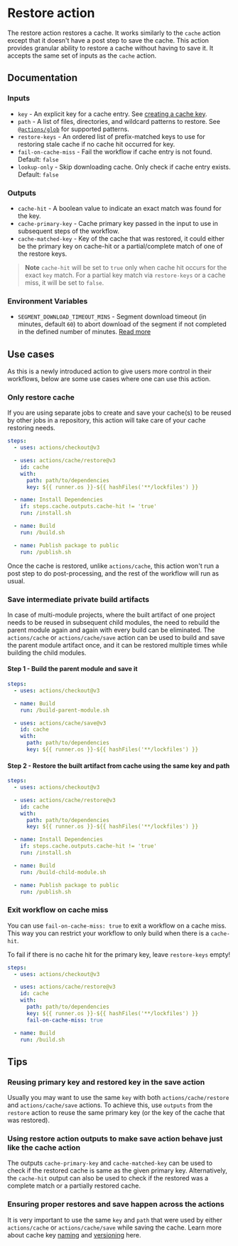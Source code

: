 # Restore action

The restore action restores a cache. It works similarly to the `cache` action except that it doesn't have a post step to save the cache. This action provides granular ability to restore a cache without having to save it. It accepts the same set of inputs as the `cache` action.

## Documentation

### Inputs

* `key` - An explicit key for a cache entry. See [creating a cache key](../README.md#creating-a-cache-key).
* `path` - A list of files, directories, and wildcard patterns to restore. See [`@actions/glob`](https://github.com/actions/toolkit/tree/main/packages/glob) for supported patterns.
* `restore-keys` - An ordered list of prefix-matched keys to use for restoring stale cache if no cache hit occurred for key.
* `fail-on-cache-miss` - Fail the workflow if cache entry is not found. Default: `false`
* `lookup-only` - Skip downloading cache. Only check if cache entry exists. Default: `false`

### Outputs

* `cache-hit` - A boolean value to indicate an exact match was found for the key.
* `cache-primary-key` - Cache primary key passed in the input to use in subsequent steps of the workflow.
* `cache-matched-key` - Key of the cache that was restored, it could either be the primary key on cache-hit or a partial/complete match of one of the restore keys.

> **Note**
`cache-hit` will be set to `true` only when cache hit occurs for the exact `key` match. For a partial key match via `restore-keys` or a cache miss, it will be set to `false`.

### Environment Variables

* `SEGMENT_DOWNLOAD_TIMEOUT_MINS` - Segment download timeout (in minutes, default `60`) to abort download of the segment if not completed in the defined number of minutes. [Read more](https://github.com/actions/cache/blob/main/tips-and-workarounds.md#cache-segment-restore-timeout)

## Use cases

As this is a newly introduced action to give users more control in their workflows, below are some use cases where one can use this action.

### Only restore cache

If you are using separate jobs to create and save your cache(s) to be reused by other jobs in a repository, this action will take care of your cache restoring needs.

```yaml
steps:
  - uses: actions/checkout@v3

  - uses: actions/cache/restore@v3
    id: cache
    with:
      path: path/to/dependencies
      key: ${{ runner.os }}-${{ hashFiles('**/lockfiles') }}

  - name: Install Dependencies
    if: steps.cache.outputs.cache-hit != 'true'
    run: /install.sh

  - name: Build
    run: /build.sh

  - name: Publish package to public
    run: /publish.sh
```

Once the cache is restored, unlike `actions/cache`, this action won't run a post step to do post-processing, and the rest of the workflow will run as usual.

### Save intermediate private build artifacts

In case of multi-module projects, where the built artifact of one project needs to be reused in subsequent child modules, the need to rebuild the parent module again and again with every build can be eliminated. The `actions/cache` or `actions/cache/save` action can be used to build and save the parent module artifact once, and it can be restored multiple times while building the child modules.

#### Step 1 - Build the parent module and save it

```yaml
steps:
  - uses: actions/checkout@v3

  - name: Build
    run: /build-parent-module.sh

  - uses: actions/cache/save@v3
    id: cache
    with:
      path: path/to/dependencies
      key: ${{ runner.os }}-${{ hashFiles('**/lockfiles') }}
```

#### Step 2 - Restore the built artifact from cache using the same key and path

```yaml
steps:
  - uses: actions/checkout@v3

  - uses: actions/cache/restore@v3
    id: cache
    with:
      path: path/to/dependencies
      key: ${{ runner.os }}-${{ hashFiles('**/lockfiles') }}

  - name: Install Dependencies
    if: steps.cache.outputs.cache-hit != 'true'
    run: /install.sh

  - name: Build
    run: /build-child-module.sh

  - name: Publish package to public
    run: /publish.sh
```

### Exit workflow on cache miss

You can use `fail-on-cache-miss: true` to exit a workflow on a cache miss. This way you can restrict your workflow to only build when there is a `cache-hit`.

To fail if there is no cache hit for the primary key, leave `restore-keys` empty!

```yaml
steps:
  - uses: actions/checkout@v3

  - uses: actions/cache/restore@v3
    id: cache
    with:
      path: path/to/dependencies
      key: ${{ runner.os }}-${{ hashFiles('**/lockfiles') }}
      fail-on-cache-miss: true

  - name: Build
    run: /build.sh
```

## Tips

### Reusing primary key and restored key in the save action

Usually you may want to use the same `key` with both `actions/cache/restore` and `actions/cache/save` actions. To achieve this, use `outputs` from the `restore` action to reuse the same primary key (or the key of the cache that was restored).

### Using restore action outputs to make save action behave just like the cache action

The outputs `cache-primary-key` and `cache-matched-key` can be used to check if the restored cache is same as the given primary key. Alternatively, the `cache-hit` output can also be used to check if the restored was a complete match or a partially restored cache.

### Ensuring proper restores and save happen across the actions

It is very important to use the same `key` and `path` that were used by either `actions/cache` or `actions/cache/save` while saving the cache. Learn more about cache key [naming](https://github.com/actions/cache#creating-a-cache-key) and [versioning](https://github.com/actions/cache#cache-version) here.
